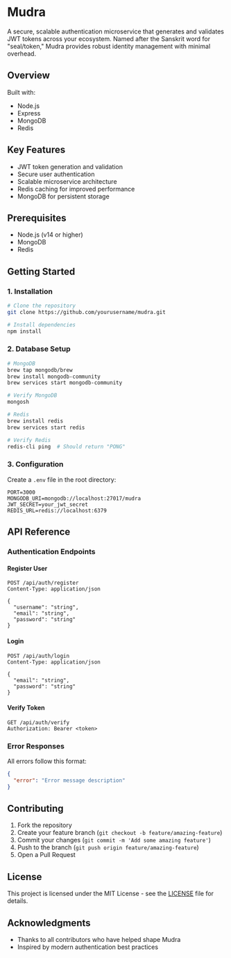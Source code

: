 # Mudra

A secure, scalable authentication microservice that generates and validates JWT tokens across your ecosystem. Named after the Sanskrit word for "seal/token," Mudra provides robust identity management with minimal overhead.

## Overview

Built with:
- Node.js
- Express
- MongoDB
- Redis

## Key Features

- JWT token generation and validation
- Secure user authentication
- Scalable microservice architecture
- Redis caching for improved performance
- MongoDB for persistent storage

## Prerequisites

- Node.js (v14 or higher)
- MongoDB
- Redis

## Getting Started

### 1. Installation

```bash
# Clone the repository
git clone https://github.com/yourusername/mudra.git

# Install dependencies
npm install
```

### 2. Database Setup

```bash
# MongoDB
brew tap mongodb/brew
brew install mongodb-community
brew services start mongodb-community

# Verify MongoDB
mongosh

# Redis
brew install redis
brew services start redis

# Verify Redis
redis-cli ping  # Should return "PONG"
```

### 3. Configuration

Create a `.env` file in the root directory:

```env
PORT=3000
MONGODB_URI=mongodb://localhost:27017/mudra
JWT_SECRET=your_jwt_secret
REDIS_URL=redis://localhost:6379
```

## API Reference

### Authentication Endpoints

#### Register User
```http
POST /api/auth/register
Content-Type: application/json

{
  "username": "string",
  "email": "string",
  "password": "string"
}
```

#### Login
```http
POST /api/auth/login
Content-Type: application/json

{
  "email": "string",
  "password": "string"
}
```

#### Verify Token
```http
GET /api/auth/verify
Authorization: Bearer <token>
```

### Error Responses

All errors follow this format:
```json
{
  "error": "Error message description"
}
```

## Contributing

1. Fork the repository
2. Create your feature branch (`git checkout -b feature/amazing-feature`)
3. Commit your changes (`git commit -m 'Add some amazing feature'`)
4. Push to the branch (`git push origin feature/amazing-feature`)
5. Open a Pull Request

## License

This project is licensed under the MIT License - see the [LICENSE](LICENSE) file for details.

## Acknowledgments

- Thanks to all contributors who have helped shape Mudra
- Inspired by modern authentication best practices



